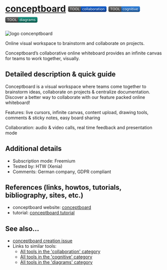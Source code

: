 # [conceptboard](https://conceptboard.com/)  [<img src="images/collaboration.png" align="bottom">](https://github.com/e-CLOSE/Toolbox/issues?q=label%3A01_TOOL+label%3Acollaboration) [<img src="images/cognitive.png" align="bottom">](https://github.com/e-CLOSE/Toolbox/issues?q=label%3A01_TOOL+label%3Acognitive) [<img src="images/diagrams.png" align="bottom">](https://github.com/e-CLOSE/Toolbox/issues?q=label%3A01_TOOL+label%3Adiagrams)
![logo concenptboard](https://user-images.githubusercontent.com/96419022/157191080-c79b2c39-76ec-4fdf-8f9a-af873446c6e1.png)

Online visual workspace to brainstorm and collaborate on projects.

Conceptboard’s collaborative online whiteboard provides an infinite canvas for teams to work together, visually.


## Detailed description & quick guide

Conceptboard is a visual workspace where teams come together to brainstorm ideas, collaborate on projects & centralize documentation. Discover a better way to collaborate with our feature packed online whiteboard!

Features: live cursors, infinite canvas, content upload, drawing tools, comments & sticky notes, easy board sharing

Collaboration: audio & video calls, real time feedback and presentation mode


## Additional details

- Subscription mode: Freemium
- Tested by: HTW (Xenia)
- Comments: German company, GDPR compliant


## References (links, howtos, tutorials, bibliography, sites, etc.)

- conceptboard website: [conceptboard](https://conceptboard.com/)
- tutorial: [conceptboard tutorial](https://www.youtube.com/c/Conceptboard/featured)


## See also...

- [conceptboard creation issue](https://github.com/e-CLOSE/Toolbox/issues/168)
- Links to similar tools:
  - [All tools in the 'collaboration' category](https://github.com/e-CLOSE/Toolbox/issues?q=label%3A01_TOOL+label%3Acollaboration)
  - [All tools in the 'cognitive' category](https://github.com/e-CLOSE/Toolbox/issues?q=label%3A01_TOOL+label%3Acognitive)
  - [All tools in the 'diagrams' category](https://github.com/e-CLOSE/Toolbox/issues?q=label%3A01_TOOL+label%3Adiagrams)
